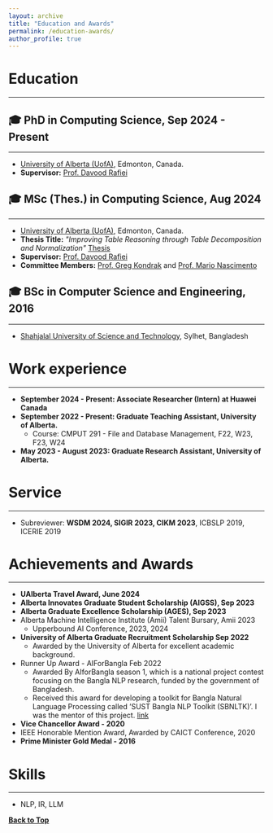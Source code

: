```yaml
---
layout: archive
title: "Education and Awards"
permalink: /education-awards/
author_profile: true
---
```

# Education
-----------
## 🎓 PhD in Computing Science, Sep 2024 - Present
---------------------------------
* [University of Alberta (UofA)](https://www.ualberta.ca/index.html), Edmonton, Canada.
* **Supervisor:** [Prof. Davood Rafiei](https://webdocs.cs.ualberta.ca/~drafiei/)

## 🎓 MSc (Thes.) in Computing Science, Aug 2024
---------------------------------
* [University of Alberta (UofA)](https://www.ualberta.ca/index.html), Edmonton, Canada.
* **Thesis Title:** *"Improving Table Reasoning through Table Decomposition and Normalization"* [Thesis](https://doi.org/10.7939/r3-ckmh-a783)
* **Supervisor:** [Prof. Davood Rafiei](https://webdocs.cs.ualberta.ca/~drafiei/)
* **Committee Members:** [Prof. Greg Kondrak](http://webdocs.cs.ualberta.ca/~kondrak/) and [Prof. Mario Nascimento](https://apps.ualberta.ca/directory/person/mnascime)

## 🎓 BSc in Computer Science and Engineering, 2016
--------------------------------------------------
* [Shahjalal University of Science and Technology](https://www.sust.edu), Sylhet, Bangladesh 

# Work experience
-----------
* **September 2024 - Present: Associate Researcher (Intern) at Huawei Canada**
* **September 2022 - Present: Graduate Teaching Assistant, University of Alberta.**
  * Course: CMPUT 291 - File and Database Management, F22, W23, F23, W24
* **May 2023 - August 2023: Graduate Research Assistant, University of Alberta.** 

# Service 
----------- 
* Subreviewer: **WSDM 2024, SIGIR 2023, CIKM 2023**, ICBSLP 2019, ICERIE 2019

# Achievements and Awards
-----------
* **UAlberta Travel Award, June 2024** 
* **Alberta Innovates Graduate Student Scholarship (AIGSS), Sep 2023** 
* **Alberta Graduate Excellence Scholarship (AGES), Sep 2023**
* Alberta Machine Intelligence Institute (Amii) Talent Bursary, Amii 2023
  * Upperbound AI Conference, 2023, 2024
* **University of Alberta Graduate Recruitment Scholarship Sep 2022** 
  * Awarded by the University of Alberta for excellent academic background.
* Runner Up Award - AIForBangla Feb 2022
  * Awarded By AIforBangla season 1, which is a national project contest focusing on the Bangla NLP research, funded by the government of Bangladesh.
  * Received this award for developing a toolkit for Bangla Natural Language Processing called ’SUST Bangla NLP Toolkit (SBNLTK)’. I was the mentor of this project. [link]()
* **Vice Chancellor Award - 2020**
* IEEE Honorable Mention Award, Awarded by CAICT Conference, 2020 
* **Prime Minister Gold Medal - 2016**

# Skills
-----------
* NLP, IR, LLM

[**Back to Top**](#)